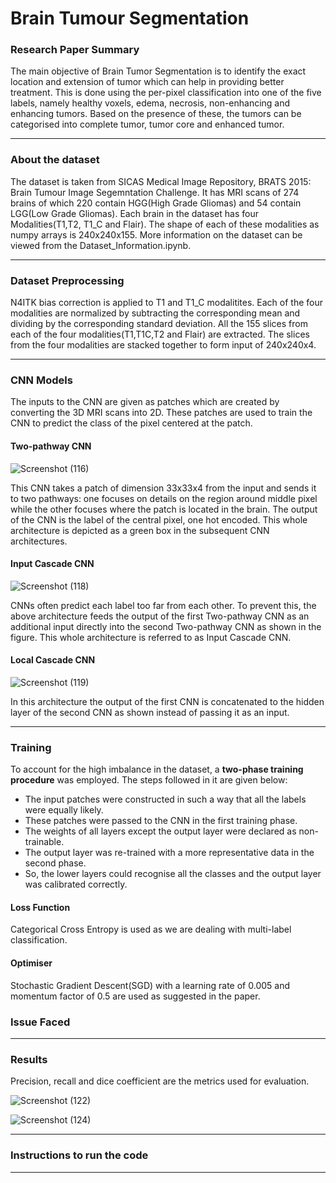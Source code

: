 # Brain Tumour Segmentation

### Research Paper Summary
The main objective of Brain Tumor Segmentation is to identify the exact location and extension of tumor which can help in providing better treatment. This is done using the per-pixel classification into one of the five labels, namely healthy voxels, edema, necrosis, non-enhancing and enhancing tumors. Based on the presence of these, the tumors can be categorised into complete tumor, tumor core and enhanced tumor. 

---

### About the dataset
The dataset is taken from SICAS Medical Image Repository, BRATS 2015: Brain Tumour Image Segemntation Challenge. It has MRI scans of 274 brains of which 220 contain HGG(High Grade Gliomas) and 54 contain LGG(Low Grade Gliomas). Each brain in the dataset has four Modalities(T1,T2, T1_C and Flair). The shape of each of these modalities as numpy arrays is 240x240x155. More information on the dataset can be viewed from the Dataset_Information.ipynb.

---
### Dataset Preprocessing
N4ITK bias correction is applied to T1 and T1_C modalitites. Each of the four modalities are normalized by subtracting the corresponding mean and dividing by the corresponding standard deviation. All the 155 slices from each of the four modalities(T1,T1C,T2 and Flair) are extracted. The slices from the four modalities are stacked together to form input of 240x240x4.

---
### CNN Models 
The inputs to the CNN are given as patches which are created by converting the 3D MRI scans into 2D. These patches are used to train the CNN to predict the class of the pixel centered at the patch.  
#### Two-pathway CNN
![Screenshot (116)](https://user-images.githubusercontent.com/64637263/82737775-0af59580-9d51-11ea-9391-fada21a6954f.png)

This CNN takes a patch of dimension 33x33x4 from the input and sends it to two pathways: one focuses on details on the region around middle pixel  while the other focuses where the patch is located in the brain. The output of the CNN is the label of the central pixel, one hot encoded. This whole architecture is depicted as a green box in the subsequent CNN architectures.
#### Input Cascade CNN
![Screenshot (118)](https://user-images.githubusercontent.com/64637263/82737976-29a85c00-9d52-11ea-9787-399806cf1aaa.png)

CNNs often predict each label too far from each other. To prevent this, the above architecture feeds the output of the first Two-pathway CNN as an additional input directly into the second Two-pathway CNN as shown in the figure. This whole architecture is referred to as Input Cascade CNN. 

#### Local Cascade CNN
![Screenshot (119)](https://user-images.githubusercontent.com/64637263/82738078-d2ef5200-9d52-11ea-99a9-b8db388fac46.png)

In this architecture the output of the first CNN is concatenated to the hidden layer of the second CNN as shown instead of passing it as an input.

---

### Training 
To account for the high imbalance in the dataset, a **two-phase training procedure** was employed. The steps followed in it are given below:
- The input patches were constructed in such a way that all the labels were equally likely.
- These patches were passed to the CNN in the first training phase.
- The weights of all layers except the output layer were declared as non-trainable.
- The output layer was re-trained with a more representative data in the second phase.
- So, the lower layers could recognise all the classes and the output layer was calibrated correctly.

#### Loss Function
Categorical Cross Entropy is used as we are dealing with multi-label classification.

#### Optimiser
Stochastic Gradient Descent(SGD) with a learning rate of 0.005 and momentum factor of 0.5 are used as suggested in the paper.

### Issue Faced

---

### Results
Precision, recall and dice coefficient are the metrics used for evaluation. 

![Screenshot (122)](https://user-images.githubusercontent.com/64637263/82751644-3e2e3800-9dd6-11ea-92b0-a8d1006f1084.png)

![Screenshot (124)](https://user-images.githubusercontent.com/64637263/82751818-90bc2400-9dd7-11ea-9640-c2165e89db0f.png)

---

### Instructions to run the code

---

